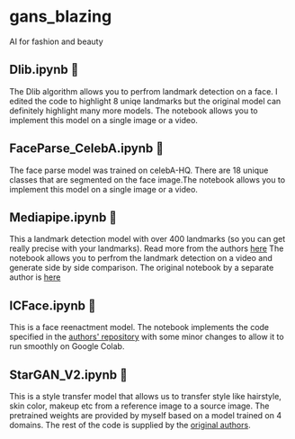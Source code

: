 # gans_blazing
AI for fashion and beauty

## Dlib.ipynb 💫 
The Dlib algorithm allows you to perfrom landmark detection on a face. I edited the code to highlight 8 uniqe landmarks but the original model can definitely highlight many more models. The notebook allows you to implement this model on a single image or a video.

## FaceParse_CelebA.ipynb 💫  
The face parse model was trained on celebA-HQ. There are 18 unique classes that are segmented on the face image.The notebook allows you to implement this model on a single image or a video.

## Mediapipe.ipynb 💫  
This a landmark detection model with over 400 landmarks (so you can get really precise with your landmarks). Read more from the authors [here](https://google.github.io/mediapipe/solutions/face_mesh.html) The notebook allows you to perfrom the landmark detection on a video and generate side by side comparison. The original notebook by a separate author is [here](https://colab.research.google.com/github/kevinash/awesome-ai/blob/main/notebooks/5_FacesAndExpressions/MediaPipe_Face_Mesh.ipynb)

## ICFace.ipynb 💫  
This is a face reenactment model. The notebook implements the code specified in the [authors' repository](https://github.com/Blade6570/icface) with some minor changes to allow it to run smoothly on Google Colab.

## StarGAN_V2.ipynb 💫
This is a style transfer model that allows us to transfer style like hairstyle, skin color, makeup etc from a reference image to a source image. The pretrained weights are provided by myself based on a model trained on 4 domains. The rest of the code is supplied by the [original authors](https://github.com/clovaai/stargan-v2-tensorflow).

